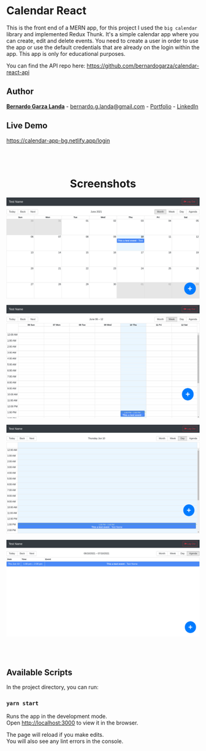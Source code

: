 # Calendar React


This is the front end of a MERN app, for this project I used the `big calendar` library and implemented Redux Thunk.
It's a simple calendar app where you can create, edit and delete events. You need to create a user in order to use the app or use the default
credentials that are already on the login within the app. This app is only for educational purposes.

You can find the API repo here: https://github.com/bernardogarza/calendar-react-api

## Author

**[Bernardo Garza Landa](https://bernardogarza.me/)** - bernardo.g.landa@gmail.com - [Portfolio](https://bernardogarza.me) - [LinkedIn](https://www.linkedin.com/in/bernardo-g-landa/)

## Live Demo

<a href="https://calendar-app-bg.netlify.app/login" target="_blank">https://calendar-app-bg.netlify.app/login</a>

<br>
<br>

<h1 align="center">Screenshots</h1>

<p align="center">
  <img src="./screenshots/calendar01.png" alt="Calendar Month" >
</p>
<p align="center">
  <img src="./screenshots/calendar02.png" alt="Calendar Week" >
</p>
<p align="center">
  <img src="./screenshots/calendar03.png" alt="Calendar Day" >
</p>
<p align="center">
  <img src="./screenshots/calendar04.png" alt="Calendar Agenda" >
</p>


<br>
<br>

## Available Scripts

In the project directory, you can run:

### `yarn start`

Runs the app in the development mode.\
Open [http://localhost:3000](http://localhost:3000) to view it in the browser.

The page will reload if you make edits.\
You will also see any lint errors in the console.
